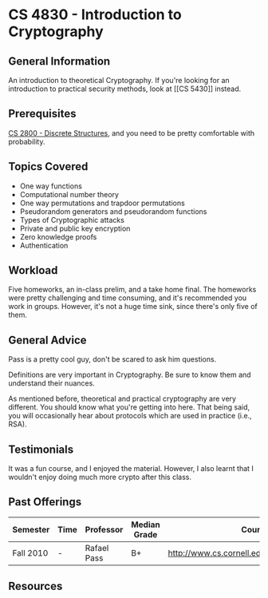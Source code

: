 # CS 4830 - Introduction to Cryptography

## General Information
An introduction to theoretical Cryptography. If you're looking for an introduction to practical security methods, look at [[CS 5430]] instead.

## Prerequisites
[CS 2800 - Discrete Structures](https://github.com/mrkev/Official-CS-Wiki/blob/master/classes/CS2800.md), and you need to be pretty comfortable with probability.

## Topics Covered
 - One way functions
 - Computational number theory
 - One way permutations and trapdoor permutations
 - Pseudorandom generators and pseudorandom functions
 - Types of Cryptographic attacks
 - Private and public key encryption
 - Zero knowledge proofs
 - Authentication

## Workload
Five homeworks, an in-class prelim, and a take home final. The homeworks were pretty challenging and time consuming, and it's recommended you work in groups. However, it's not a huge time sink, since there's only five of them.

## General Advice
Pass is a pretty cool guy, don't be scared to ask him questions.

Definitions are very important in Cryptography. Be sure to know them and understand their nuances.

As mentioned before, theoretical and practical cryptography are very different. You should know what you're getting into here. That being said, you will occasionally hear about protocols which are used in practice (i.e., RSA).

## Testimonials
It was a fun course, and I enjoyed the material. However, I also learnt that I wouldn't enjoy doing much more crypto after this class.

## Past Offerings
| Semester | Time | Professor | Median Grade | Course Page |
| --- | --- | --- | --- | --- |
| Fall 2010 | - | Rafael Pass | B+ | http://www.cs.cornell.edu/courses/cs4830/2010fa/ |

## Resources
